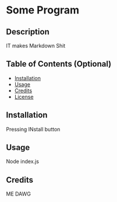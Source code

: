 # Some Program

## Description

IT makes Markdown Shit

## Table of Contents (Optional)

- [Installation](#installation)
- [Usage](#usage)
- [Credits](#credits)
- [License](#license)

## Installation

Pressing INstall button

## Usage

Node index.js

## Credits

ME DAWG




